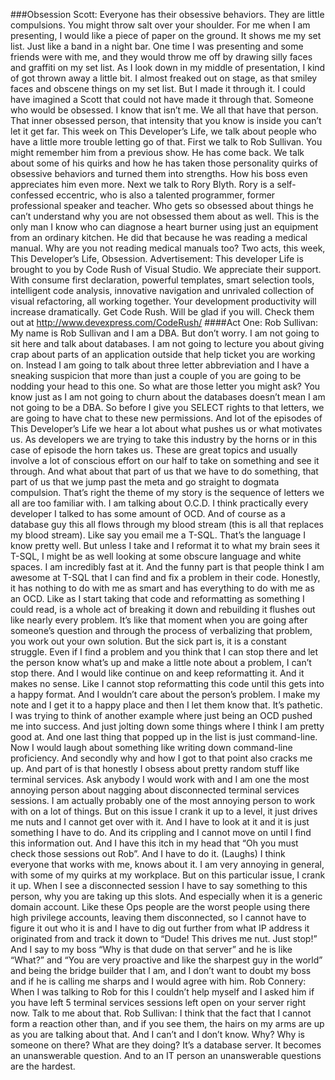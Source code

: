 ###Obsession
Scott: Everyone has their obsessive behaviors. They are little compulsions. You might throw salt over your shoulder. For me when I am presenting, I would like a piece of paper on the ground. It shows me my set list. Just like a band in a night bar. One time I was presenting and some friends were with me, and they would throw me off by drawing silly faces and graffiti on my set list. As I look down in my middle of presentation, I kind of got thrown away a little bit. I almost freaked out on stage, as that smiley faces and obscene things on my set list. But I made it through it. I could have imagined a Scott that could not have made it through that. Someone who would be obsessed. I know that isn’t me. We all that have that person. That inner obsessed person, that intensity that you know is inside you can’t let it get far. 
This week on This Developer’s Life, we talk about people who have a little more trouble letting go of that. First we talk to Rob Sullivan. You might remember him from a previous show. He has come back. We talk about some of his quirks and how he has taken those personality quirks of obsessive behaviors and turned them into strengths. How his boss even appreciates him even more. Next we talk to Rory Blyth. Rory is a self-confessed eccentric, who is also a talented programmer, former professional speaker and teacher. Who gets so obsessed about things he can’t understand why you are not obsessed them about as well. This is the only man I know who can diagnose a heart burner using just an equipment from an ordinary kitchen. He did that because he was reading a medical manual. Why are you not reading medical manuals too? Two acts, this week, This Developer’s Life, Obsession.
Advertisement: This developer Life is brought to you by Code Rush of Visual Studio. We appreciate their support. With consume first declaration, powerful templates, smart selection tools, intelligent code analysis, innovative navigation and unrivaled collection of visual refactoring, all working together. Your development productivity will increase dramatically. Get Code Rush. Will be glad if you will. Check them out at http://www.devexpress.com/CodeRush/
####Act One:
Rob Sullivan: My name is Rob Sullivan and I am a DBA. But don’t worry. I am not going to sit here and talk about databases. I am not going to lecture you about giving crap about parts of an application outside that help ticket you are working on. Instead I am going to talk about three letter abbreviation and I have a sneaking suspicion that more than just a couple of you are going to be nodding your head to this one. So what are those letter you might ask? You know just as I am not going to churn about the databases doesn’t mean I am not going to be a DBA. So before I give you SELECT rights to that letters, we are going to have chat to these new permissions. And lot of the episodes of This Developer’s Life we hear a lot about what pushes us or what motivates us. As developers we are trying to take this industry by the horns or in this case of episode the horn takes us. These are great topics and usually involve a lot of conscious effort on our half to take on something and see it through. And what about that part of us that we have to do something, that part of us that we jump past the meta and go straight to dogmata compulsion. That’s right the theme of my story is the sequence of letters we all are too familiar with. I am talking about O.C.D. I think practically every developer I talked to has some amount of OCD. And of course as a database guy this all flows through my blood stream (this is all that replaces my blood stream). Like say you email me a T-SQL. That’s the language I know pretty well. But unless I take and I reformat it to what my brain sees it T-SQL, I might be as well looking at some obscure language and white spaces. I am incredibly fast at it. And the funny part is that people think I am awesome at T-SQL that I can find and fix a problem in their code. Honestly, it has nothing to do with me as smart and has everything to do with me as an OCD. Like as I start taking that code and reformatting as something I could read, is a whole act of breaking it down and rebuilding it flushes out like nearly every problem. It’s like that moment when you are going after someone’s question and through the process of verbalizing that problem, you work out your own solution. But the sick part is, it is a constant struggle. Even if I find a problem and you think that I can stop there and let the person know what’s up and make a little note about a problem, I can’t stop there. And I would like continue on and keep reformatting it. And it makes no sense. Like I cannot stop reformatting this code until this gets into a happy format. And I wouldn’t care about the person’s problem. I make my note and I get it to a happy place and then I let them know that. It’s pathetic. I was trying to think of another example where just being an OCD pushed me into success. And just jolting down some things where I think I am pretty good at. And one last thing that popped up in the list is just command-line. Now I would laugh about something like writing down command-line proficiency. And secondly why and how I got to that point also cracks me up. And part of is that honestly I obsess about pretty random stuff like terminal services. Ask anybody I would work with and I am one the most annoying person about nagging about disconnected terminal services sessions. I am actually probably one of the most annoying person to work with on a lot of things. But on this issue I crank it up to a level, it just drives me nuts and I cannot get over with it. And I have to look at it and it is just something I have to do. And its crippling and I cannot move on until I find this information out. And I have this itch in my head that “Oh you must check those sessions out Rob”. And I have to do it.
(Laughs)
I think everyone that works with me, knows about it. I am very annoying in general, with some of my quirks at my workplace. But on this particular issue, I crank it up. When I see a disconnected session I have to say something to this person, why you are taking up this slots. And especially when it is a generic domain account. Like these Ops people are the worst people using there high privilege accounts, leaving them disconnected, so I cannot have to figure it out who it is and I have to dig out further from what IP address it originated from and track it down to “Dude! This drives me nut. Just stop!”
And I say to my boss “Why is that dude on that server” and he is like “What?” and “You are very proactive and like the sharpest guy in the world” and being the bridge builder that I am, and I don’t want to doubt my boss and if he is calling me sharps and I would agree with him. 
Rob Connery: When I was talking to Rob for this I couldn’t help myself and I asked him if you have left 5 terminal services sessions left open on your server right now. Talk to me about that.
Rob Sullivan: I think that the fact that I cannot form a reaction other than, and if you see them, the hairs on my arms are up as you are talking about that. And I can’t and I don’t know. Why? Why is someone on there? What are they doing? It’s a database server. It becomes an unanswerable question. And to an IT person an unanswerable questions are the hardest. 

